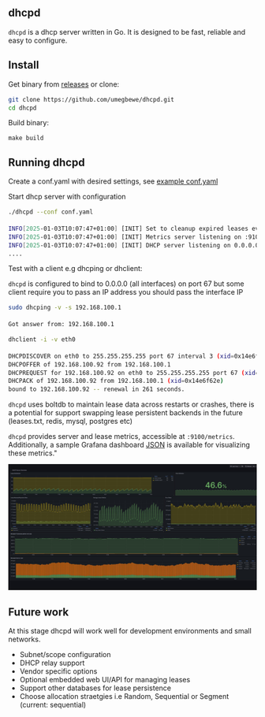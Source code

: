 ## dhcpd

`dhcpd` is a dhcp server written in Go. It is designed to be fast, reliable and easy to configure.

## Install

Get binary from [releases](https://github.com/umegbewe/releases) or clone:

```bash
git clone https://github.com/umegbewe/dhcpd.git
cd dhcpd
```

Build binary:
```
make build
```

## Running dhcpd
Create a conf.yaml with desired settings, see [example conf.yaml](https://raw.githubusercontent.com/umegbewe/dhcpd/main/conf.yaml)

Start dhcp server with configuration

```bash
./dhcpd --conf conf.yaml

INFO[2025-01-03T10:07:47+01:00] [INIT] Set to cleanup expired leases every 120 seconds 
INFO[2025-01-03T10:07:47+01:00] [INIT] Metrics server listening on :9100     
INFO[2025-01-03T10:07:47+01:00] [INIT] DHCP server listening on 0.0.0.0:67 (interface: eth0, IP: 192.168.100.1)
....
```

Test with a client e.g dhcping or dhclient:

`dhcpd` is configured to bind to 0.0.0.0 (all interfaces) on port 67 but some client require you to pass an IP address you should pass the interface IP

```bash
sudo dhcping -v -s 192.168.100.1

Got answer from: 192.168.100.1
```

```bash
dhclient -i -v eth0

DHCPDISCOVER on eth0 to 255.255.255.255 port 67 interval 3 (xid=0x14e6f62e)
DHCPOFFER of 192.168.100.92 from 192.168.100.1
DHCPREQUEST for 192.168.100.92 on eth0 to 255.255.255.255 port 67 (xid=0x2ef6e614)
DHCPACK of 192.168.100.92 from 192.168.100.1 (xid=0x14e6f62e)
bound to 192.168.100.92 -- renewal in 261 seconds.
```

`dhcpd` uses boltdb to maintain lease data across restarts or crashes, there is a potential for support swapping lease persistent backends in the future (leases.txt, redis, mysql, postgres etc)


`dhcpd` provides server and lease metrics, accessible at `:9100/metrics`. Additionally, a sample Grafana dashboard [JSON](https://github.com/umegbewe/dhcpd/blob/699c7546e35768876f2b3d40d43bfb46b5d5f612/grafana/%20dashboard.json) is available for visualizing these metrics."



<img src="https://github.com/umegbewe/dhcpd/blob/main/grafana/screenshot.png">

## Future work
At this stage dhcpd will work well for development environments and small networks.

* Subnet/scope configuration
* DHCP relay support
* Vendor specific options
* Optional embedded web UI/API for managing leases
* Support other databases for lease persistence
* Choose allocation straetgies i.e Random, Sequential or Segment (current: sequential)






